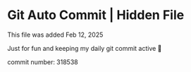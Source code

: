 # Git Auto Commit | Hidden File

This file was added Feb 12, 2025

Just for fun and keeping my daily git commit active 🤪

commit number: 318538
